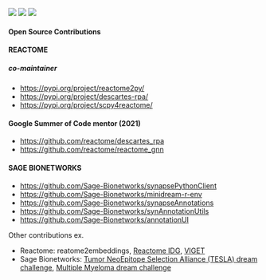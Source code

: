 <!-- <h2 align='left'> Hi! 👋 </h2> --> 

<p align="left">
  <a href="https://www.linkedin.com/in/nasim-sanati/"><img src="https://img.shields.io/badge/-LinkedIn-0A66C2?style=social&logo=LinkedIn&logoColor=0A66C2"></a> 
  <a href="https://orcid.org/0000-0001-6681-0418"><img src="https://img.shields.io/badge/-Orcid-A6CE39?style=social&logo=ORCID&logoColor=A6CE39"></a> 
  <a href="https://scholar.google.com/citations?user=c5X3aSUAAAAJ&hl=en"><img src="https://img.shields.io/badge/-Citations-C6002B?style=social&logo=Google-Scholar&logoColor=C6002B"></a> 
</p>


#### Open Source Contributions
#### REACTOME
##### co-maintainer

- https://pypi.org/project/reactome2py/
- https://pypi.org/project/descartes-rpa/
- https://pypi.org/project/scpy4reactome/

#### Google Summer of Code mentor (2021)
- https://github.com/reactome/descartes_rpa
- https://github.com/reactome/reactome_gnn

#### SAGE BIONETWORKS
- https://github.com/Sage-Bionetworks/synapsePythonClient
- https://github.com/Sage-Bionetworks/minidream-r-env
- https://github.com/Sage-Bionetworks/synapseAnnotations
- https://github.com/Sage-Bionetworks/synAnnotationUtils
- https://github.com/Sage-Bionetworks/annotationUI

Other contributions ex. 
- Reactome: reatome2embeddings, [Reactome IDG](https://idg.reactome.org/), [VIGET](https://www.frontiersin.org/articles/10.3389/fimmu.2023.1141030/abstract)
- Sage Bionetworks: [Tumor NeoEpitope Selection Alliance (TESLA) dream challenge](https://www.parkerici.org/research-project/tumor-neoantigen-selection-alliance-tesla/), [Multiple Myeloma dream challenge](https://sagebionetworks.org/research-projects/multiple-myeloma-dream-challenge/)

<!--
<p align="center">
![teslajoy's github stats](https://github-readme-stats.vercel.app/api?username=teslajoy&hide=stars&show_icons=true&theme=dracula)
  <sup>
  _widget by [anuraghazra](https://github.com/anuraghazra/github-readme-stats)_
  </sup>
</p>
-->
